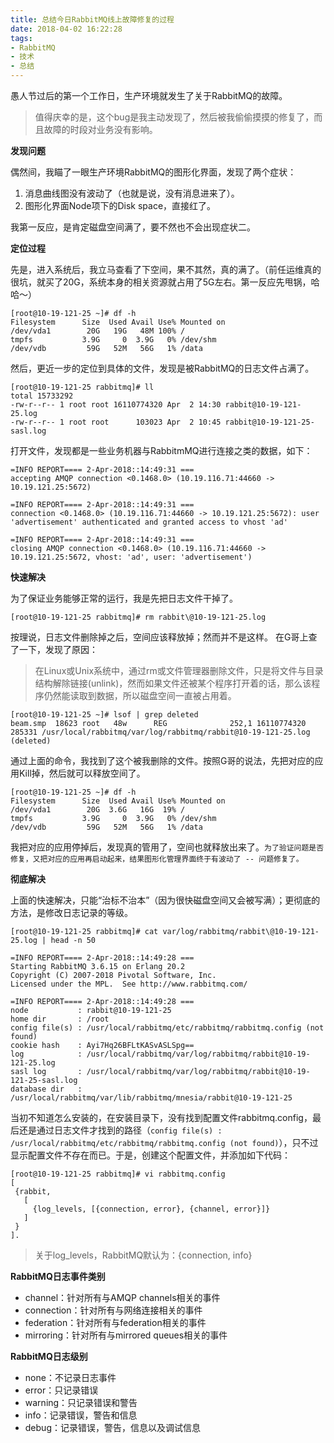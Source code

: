 ```yaml
---
title: 总结今日RabbitMQ线上故障修复的过程
date: 2018-04-02 16:22:28
tags:
- RabbitMQ
- 技术
- 总结
---
```


愚人节过后的第一个工作日，生产环境就发生了关于RabbitMQ的故障。
> 值得庆幸的是，这个bug是我主动发现了，然后被我偷偷摸摸的修复了，而且故障的时段对业务没有影响。

**发现问题**

偶然间，我瞄了一眼生产环境RabbitMQ的图形化界面，发现了两个症状：

1. 消息曲线图没有波动了（也就是说，没有消息进来了）。
2. 图形化界面Node项下的Disk space，直接红了。

我第一反应，是肯定磁盘空间满了，要不然也不会出现症状二。

<!-- more -->

**定位过程**

先是，进入系统后，我立马查看了下空间，果不其然，真的满了。（前任运维真的很坑，就买了20G，系统本身的相关资源就占用了5G左右。第一反应先甩锅，哈哈～）

```
[root@10-19-121-25 ~]# df -h
Filesystem      Size  Used Avail Use% Mounted on
/dev/vda1        20G   19G   48M 100% /
tmpfs           3.9G     0  3.9G   0% /dev/shm
/dev/vdb         59G   52M   56G   1% /data
```

然后，更近一步的定位到具体的文件，发现是被RabbitMQ的日志文件占满了。

```
[root@10-19-121-25 rabbitmq]# ll
total 15733292
-rw-r--r-- 1 root root 16110774320 Apr  2 14:30 rabbit@10-19-121-25.log
-rw-r--r-- 1 root root      103023 Apr  2 10:45 rabbit@10-19-121-25-sasl.log
```
打开文件，发现都是一些业务机器与RabbitmMQ进行连接之类的数据，如下：

```
=INFO REPORT==== 2-Apr-2018::14:49:31 ===
accepting AMQP connection <0.1468.0> (10.19.116.71:44660 -> 10.19.121.25:5672)

=INFO REPORT==== 2-Apr-2018::14:49:31 ===
connection <0.1468.0> (10.19.116.71:44660 -> 10.19.121.25:5672): user 'advertisement' authenticated and granted access to vhost 'ad'

=INFO REPORT==== 2-Apr-2018::14:49:31 ===
closing AMQP connection <0.1468.0> (10.19.116.71:44660 -> 10.19.121.25:5672, vhost: 'ad', user: 'advertisement')
```

**快速解决**

为了保证业务能够正常的运行，我是先把日志文件干掉了。

```
[root@10-19-121-25 rabbitmq]# rm rabbit\@10-19-121-25.log
```

按理说，日志文件删除掉之后，空间应该释放掉；然而并不是这样。
在G哥上查了一下，发现了原因：

> 在Linux或Unix系统中，通过rm或文件管理器删除文件，只是将文件与目录结构解除链接(unlink)，然而如果文件还被某个程序打开着的话，那么该程序仍然能读取到数据，所以磁盘空间一直被占用着。

```
[root@10-19-121-25 ~]# lsof | grep deleted
beam.smp  18623 root   48w      REG              252,1 16110774320     285331 /usr/local/rabbitmq/var/log/rabbitmq/rabbit@10-19-121-25.log (deleted)
```

通过上面的命令，我找到了这个被我删除的文件。按照G哥的说法，先把对应的应用Kill掉，然后就可以释放空间了。

```
[root@10-19-121-25 ~]# df -h
Filesystem      Size  Used Avail Use% Mounted on
/dev/vda1        20G  3.6G   16G  19% /
tmpfs           3.9G     0  3.9G   0% /dev/shm
/dev/vdb         59G   52M   56G   1% /data
```

我把对应的应用停掉后，发现真的管用了，空间也就释放出来了。`为了验证问题是否修复，又把对应的应用再启动起来，结果图形化管理界面终于有波动了 -- 问题修复了。`

**彻底解决**

上面的快速解决，只能“治标不治本”（因为很快磁盘空间又会被写满）；更彻底的方法，是修改日志记录的等级。

```
[root@10-19-121-25 rabbitmq]# cat var/log/rabbitmq/rabbit\@10-19-121-25.log | head -n 50

=INFO REPORT==== 2-Apr-2018::14:49:28 ===
Starting RabbitMQ 3.6.15 on Erlang 20.2
Copyright (C) 2007-2018 Pivotal Software, Inc.
Licensed under the MPL.  See http://www.rabbitmq.com/

=INFO REPORT==== 2-Apr-2018::14:49:28 ===
node           : rabbit@10-19-121-25
home dir       : /root
config file(s) : /usr/local/rabbitmq/etc/rabbitmq/rabbitmq.config (not found)
cookie hash    : Ayi7Hq26BFLtKASvASLSpg==
log            : /usr/local/rabbitmq/var/log/rabbitmq/rabbit@10-19-121-25.log
sasl log       : /usr/local/rabbitmq/var/log/rabbitmq/rabbit@10-19-121-25-sasl.log
database dir   : /usr/local/rabbitmq/var/lib/rabbitmq/mnesia/rabbit@10-19-121-25
```

当初不知道怎么安装的，在安装目录下，没有找到配置文件rabbitmq.config，最后还是通过日志文件才找到的路径（`config file(s) : /usr/local/rabbitmq/etc/rabbitmq/rabbitmq.config (not found)`），只不过显示配置文件不存在而已。于是，创建这个配置文件，并添加如下代码：

```
[root@10-19-121-25 rabbitmq]# vi rabbitmq.config 
[
 {rabbit,
   [
     {log_levels, [{connection, error}, {channel, error}]}
   ]
 }
].
```

> 关于log_levels，RabbitMQ默认为：{connection, info}

**RabbitMQ日志事件类别**
- channel：针对所有与AMQP channels相关的事件
- connection：针对所有与网络连接相关的事件
- federation：针对所有与federation相关的事件
- mirroring：针对所有与mirrored queues相关的事件

**RabbitMQ日志级别**
- none：不记录日志事件
- error：只记录错误
- warning：只记录错误和警告
- info：记录错误，警告和信息
- debug：记录错误，警告，信息以及调试信息

